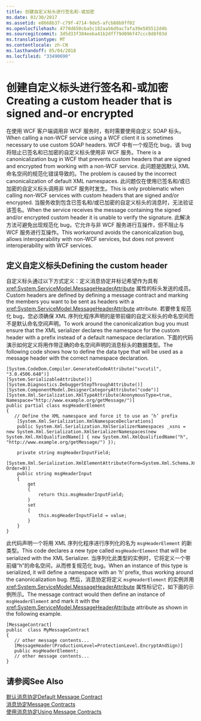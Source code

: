 ```yaml
---
title: 创建自定义标头进行签名和-或加密
ms.date: 03/30/2017
ms.assetid: e8668b37-c79f-4714-9de5-afcb88b9ff02
ms.openlocfilehash: 4770d650cba5c182aa56d9ac7afa39e585512d4b
ms.sourcegitcommit: 3d5d33f384eeba41b2dff79d096f47ccc8d8f03d
ms.translationtype: MT
ms.contentlocale: zh-CN
ms.lasthandoff: 05/04/2018
ms.locfileid: "33490690"
---
```

# <a name="creating-a-custom-header-that-is-signed-and-or-encrypted"></a><span data-ttu-id="ea804-102">创建自定义标头进行签名和-或加密</span><span class="sxs-lookup"><span data-stu-id="ea804-102">Creating a custom header that is signed and-or encrypted</span></span>
<span data-ttu-id="ea804-103">在使用 WCF 客户端调用非 WCF 服务时，有时需要使用自定义 SOAP 标头。</span><span class="sxs-lookup"><span data-stu-id="ea804-103">When calling a non-WCF service using a WCF client it is sometimes necessary to use custom SOAP headers.</span></span> <span data-ttu-id="ea804-104">WCF 中有一个规范化 bug，该 bug 将阻止已签名和已加密的自定义标头使用非 WCF 服务。</span><span class="sxs-lookup"><span data-stu-id="ea804-104">There is a canonicalization bug in WCF that prevents custom headers that are signed and encrypted from working with a non-WCF service.</span></span> <span data-ttu-id="ea804-105">此问题是因默认 XML 命名空间的规范化错误导致的。</span><span class="sxs-lookup"><span data-stu-id="ea804-105">The problem is caused by the incorrect canonicalization of default XML namespaces.</span></span> <span data-ttu-id="ea804-106">此问题仅在使用已签名和/或已加密的自定义标头调用非 WCF 服务时发生。</span><span class="sxs-lookup"><span data-stu-id="ea804-106">This is only problematic when calling non-WCF services with custom headers that are signed and/or encrypted.</span></span>  <span data-ttu-id="ea804-107">当服务收到包含已签名和/或已加密的自定义标头的消息时，无法验证该签名。</span><span class="sxs-lookup"><span data-stu-id="ea804-107">When the service receives the message containing the signed and/or encrypted custom header it is unable to verify the signature.</span></span> <span data-ttu-id="ea804-108">此解决方法可避免出现规范化 bug，它允许与非 WCF 服务进行互操作，但不阻止与 WCF 服务进行互操作。</span><span class="sxs-lookup"><span data-stu-id="ea804-108">This workaround avoids the canonicalization bug, allows interoperability with non-WCF services, but does not prevent interoperability with WCF services.</span></span>  
  
## <a name="defining-the-custom-header"></a><span data-ttu-id="ea804-109">定义自定义标头</span><span class="sxs-lookup"><span data-stu-id="ea804-109">Defining the custom header</span></span>  
 <span data-ttu-id="ea804-110">自定义标头通过以下方式定义：定义消息协定并标记希望作为具有 <xref:System.ServiceModel.MessageHeaderAttribute> 属性的标头发送的成员。</span><span class="sxs-lookup"><span data-stu-id="ea804-110">Custom headers are defined by defining a message contract and marking the members you want to be sent as headers with a <xref:System.ServiceModel.MessageHeaderAttribute> attribute.</span></span> <span data-ttu-id="ea804-111">若要修复规范化 bug，您必须确保 XML 序列化程序声明的是带前缀的自定义标头的命名空间而不是默认命名空间声明。</span><span class="sxs-lookup"><span data-stu-id="ea804-111">To work around the canonicalization bug you must ensure that the XML serializer declares the namespace for the custom header with a prefix instead of a default namespace declaration.</span></span> <span data-ttu-id="ea804-112">下面的代码演示如何定义将用作带正确的命名空间声明的消息标头的数据类型。</span><span class="sxs-lookup"><span data-stu-id="ea804-112">The following code shows how to define the data type that will be used as a message header with the correct namespace declaration.</span></span>  
  
```  
[System.CodeDom.Compiler.GeneratedCodeAttribute("svcutil", "3.0.4506.648")]  
[System.SerializableAttribute()]  
[System.Diagnostics.DebuggerStepThroughAttribute()]  
[System.ComponentModel.DesignerCategoryAttribute("code")]  
[System.Xml.Serialization.XmlTypeAttribute(AnonymousType=true, Namespace="http://www.example.org/getMessage/")]  
public partial class msgHeaderElement  
{  
   // Define the XML namespace and force it to use an ‘h’ prefix  
    [System.Xml.Serialization.XmlNamespaceDeclarations]  
    public System.Xml.Serialization.XmlSerializerNamespaces _xsns = new System.Xml.Serialization.XmlSerializerNamespaces(new System.Xml.XmlQualifiedName[] { new System.Xml.XmlQualifiedName("h", "http://www.example.org/getMessage/") });  
  
    private string msgHeaderInputField;  
  [System.Xml.Serialization.XmlElementAttribute(Form=System.Xml.Schema.XmlSchemaForm.Unqualified, Order=0)]  
    public string msgHeaderInput  
    {  
        get  
        {  
            return this.msgHeaderInputField;  
        }  
        set  
        {  
            this.msgHeaderInputField = value;  
        }  
    }  
}  
```  
  
 <span data-ttu-id="ea804-113">此代码声明一个将用 XML 序列化程序进行序列化的名为 `msgHeaderElement` 的新类型。</span><span class="sxs-lookup"><span data-stu-id="ea804-113">This code declares a new type called `msgHeaderElement` that will be serialized with the XML Serializer.</span></span> <span data-ttu-id="ea804-114">当序列化此类型的实例时，它将定义一个带前缀“h”的命名空间，从而修复规范化 bug。</span><span class="sxs-lookup"><span data-stu-id="ea804-114">When an instance of this type is serialized, it will define a namespace with an ‘h’ prefix, thus working around the canonicalization bug.</span></span>  <span data-ttu-id="ea804-115">然后，消息协定将定义 `msgHeaderElement` 的实例并用 <xref:System.ServiceModel.MessageHeaderAttribute> 属性标记它，如下面的示例所示。</span><span class="sxs-lookup"><span data-stu-id="ea804-115">The message contract would then define an instance of `msgHeaderElement` and mark it with the <xref:System.ServiceModel.MessageHeaderAttribute> attribute as shown in the following example.</span></span>  
  
```  
[MessageContract]  
public  class MyMessageContract  
{  
   // other message contents...  
   [MessageHeader(ProductionLevel=ProtectionLevel.EncryptAndSign)]  
   public msgHeaderElement;  
   // other message contents...  
}  
```  
  
## <a name="see-also"></a><span data-ttu-id="ea804-116">请参阅</span><span class="sxs-lookup"><span data-stu-id="ea804-116">See Also</span></span>  
 [<span data-ttu-id="ea804-117">默认消息协定</span><span class="sxs-lookup"><span data-stu-id="ea804-117">Default Message Contract</span></span>](../../../../docs/framework/wcf/samples/default-message-contract.md)  
 [<span data-ttu-id="ea804-118">消息协定</span><span class="sxs-lookup"><span data-stu-id="ea804-118">Message Contracts</span></span>](../../../../docs/framework/wcf/samples/message-contracts.md)  
 [<span data-ttu-id="ea804-119">使用消息协定</span><span class="sxs-lookup"><span data-stu-id="ea804-119">Using Message Contracts</span></span>](../../../../docs/framework/wcf/feature-details/using-message-contracts.md)
